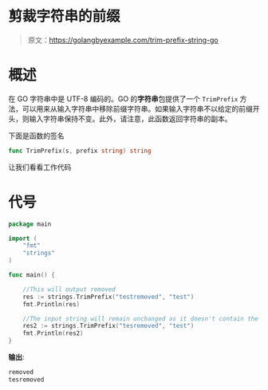 # 剪裁字符串的前缀

> 原文：<https://golangbyexample.com/trim-prefix-string-go>

# **概述**

在 GO 字符串中是 UTF-8 编码的。GO 的**字符串**包提供了一个 `TrimPrefix` 方法，可以用来从输入字符串中移除前缀字符串。如果输入字符串不以给定的前缀开头，则输入字符串保持不变。此外，请注意，此函数返回字符串的副本。

下面是函数的签名

```go
func TrimPrefix(s, prefix string) string
```

让我们看看工作代码

# **代号**

```go
package main

import (
    "fmt"
    "strings"
)

func main() {

    //This will output removed
    res := strings.TrimPrefix("testremoved", "test")
    fmt.Println(res)

    //The input string will remain unchanged as it doesn't contain the test as prefix
    res2 := strings.TrimPrefix("tesremoved", "test")
    fmt.Println(res2)
}
```

**输出**:

```go
removed
tesremoved
```